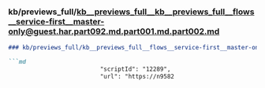 ### kb/previews_full/kb__previews_full__kb__previews_full__flows__service-first__master-only@guest.har.part092.md.part001.md.part002.md

```md
### kb/previews_full/kb__previews_full__flows__service-first__master-only@guest.har.part092.md.part001.md (part 002)

```md
                          "scriptId": "12289",
                          "url": "https://n9582
```

```

```
